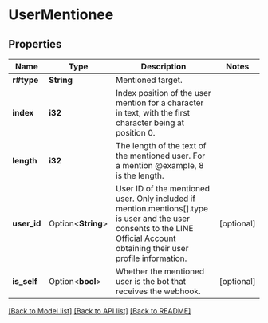 # UserMentionee

## Properties

Name | Type | Description | Notes
------------ | ------------- | ------------- | -------------
**r#type** | **String** | Mentioned target. | 
**index** | **i32** | Index position of the user mention for a character in text, with the first character being at position 0. | 
**length** | **i32** | The length of the text of the mentioned user. For a mention @example, 8 is the length. | 
**user_id** | Option<**String**> | User ID of the mentioned user. Only included if mention.mentions[].type is user and the user consents to the LINE Official Account obtaining their user profile information. | [optional]
**is_self** | Option<**bool**> | Whether the mentioned user is the bot that receives the webhook. | [optional]

[[Back to Model list]](../README.md#documentation-for-models) [[Back to API list]](../README.md#documentation-for-api-endpoints) [[Back to README]](../README.md)


